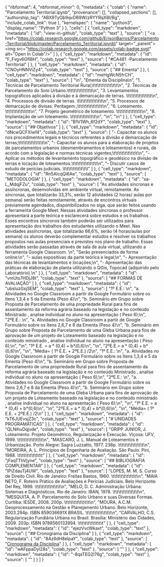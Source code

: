 {
  "nbformat": 4,
  "nbformat_minor": 0,
  "metadata": {
    "colab": {
      "name": "Parcelamento Territorial.ipynb",
      "provenance": [],
      "collapsed_sections": [],
      "authorship_tag": "ABX9TyOb9qvDB9W/zRYYRqXBl/Bg",
      "include_colab_link": true
    },
    "kernelspec": {
      "name": "python3",
      "display_name": "Python 3"
    }
  },
  "cells": [
    {
      "cell_type": "markdown",
      "metadata": {
        "id": "view-in-github",
        "colab_type": "text"
      },
      "source": [
        "<a href=\"https://colab.research.google.com/github/ErisonBarros/Parcelamento-Territorial/blob/master/Parcelamento_Territorial.ipynb\" target=\"_parent\"><img src=\"https://colab.research.google.com/assets/colab-badge.svg\" alt=\"Open In Colab\"/></a>"
      ]
    },
    {
      "cell_type": "markdown",
      "metadata": {
        "id": "F_Fvgv6GfIBH",
        "colab_type": "text"
      },
      "source": [
        "#CA481 -Parcelamento Territorial"
      ]
    },
    {
      "cell_type": "markdown",
      "metadata": {
        "id": "CNOyHNNViZy4",
        "colab_type": "text"
      },
      "source": [
        "## Ementa"
      ]
    },
    {
      "cell_type": "markdown",
      "metadata": {
        "id": "meHgWcN5frCH",
        "colab_type": "text"
      },
      "source": [
        "\n",
        "Ementa da Disciplina\n",
        "1. Técnicas de Parcelamento Territorial Rural;\t\t\t\t\t\t\t\t\t\n",
        "2. Técnicas de Parcelamento do Solo Urbano.\t\t\t\t\t\t\t\t\t\n",
        "3. Levantamentos topográficos aplicados à divisão e à demarcação de terras. \t\t\t\t\t\t\t\t\t\n",
        "4. Processos de divisão de terras. \t\t\t\t\t\t\t\t\t\n",
        "5. Processos de demarcação de divisas. Peritagem.;\t\t\t\t\t\t\t\t\t\n",
        "6. Loteamento. \t\t\t\t\t\t\t\t\t\n",
        "7. Projeto geométrico de loteamento. \t\t\t\t\t\t\t\t\t\n",
        "8. Implantação de um loteamento. \t\t\t\t\t\t\t\t\t\n",
        "\n",
        "\n"
      ]
    },
    {
      "cell_type": "markdown",
      "metadata": {
        "id": "B1V1Wh_6f2dY",
        "colab_type": "text"
      },
      "source": [
        "## Objetivos"
      ]
    },
    {
      "cell_type": "markdown",
      "metadata": {
        "id": "dNcwQCFXiwf4",
        "colab_type": "text"
      },
      "source": [
        "- Capacitar os alunos nos procedimentos legais e técnicos referentes a divisão e demarcação de terras;\t\t\t\t\t\t\t\t\t\n",
        "- Capacitar os alunos para a elaboração de projetos de parcelamentos urbanos (desmembramentos e loteamentos) e rurais, de acordo com a legislação e normas técnicas vigentes;\t\t\t\t\t\t\t\t\t\n",
        "- Aplicar os métodos de levantamento topográfico e geodésico na divisão de terras e locação de loteamentos.\t\t\t\t\t\t\t\t\t\n",
        "- Discutir casos de estudo de perícias judiciais. \t\t\t\t\t\t\t\t\t"
      ]
    },
    {
      "cell_type": "markdown",
      "metadata": {
        "id": "Rn5AlcqQi6Ae",
        "colab_type": "text"
      },
      "source": [
        "METODOLOGIA"
      ]
    },
    {
      "cell_type": "markdown",
      "metadata": {
        "id": "sa-L_MdqjFZu",
        "colab_type": "text"
      },
      "source": [
        "As atividades síncronas e assíncronas, desenvolvidas em ambiente virtual, remotamente. As síncronas, que totalizarão 33,3%, serão 12 atividades  (2 horas/ aulas por semana) serão feitas remotamente, através de encontros virtuais previamente agendados, disponibilizados no siga, que serão feitos usando a ferramenta Google Meet. Nessas atividades síncronas o professor  apresentará a parte teórica e esclarecerá sobre estudos e os trabalhos . Esses encontros síncronos também poderão ser utilizados para apresentação dos trabalhos dos estudantes utilizando o Meet. Nas atividades assíncronas, que totalizarão 66,6%, serão  (4 horas/aulas por semana) os alunos deverão complementar estudos e resolver os trabalhos propostos nas aulas  presenciais e previstos nos plano de trabalho. Essas atividades serão passadas através de sala de aula virtual, utilizando a ferramenta Google Classroom. \n",
        "Serão presenciados de forma online:\n",
        "- aulas expositivas da parte teórica  e legal;\n",
        "- Apresentação das técnicas de levantamentos e locações;\n",
        "- Apresentação das práticas de elaboração de planta utilizando o QGis, Topocad (adquirido pelo Laboratório).\n"
      ]
    },
    {
      "cell_type": "markdown",
      "metadata": {
        "id": "vmUts7HDjJ8t",
        "colab_type": "text"
      },
      "source": [
        "## FORMAS DE AVALIAÇÃO"
      ]
    },
    {
      "cell_type": "markdown",
      "metadata": {
        "id": "ubsluzGxjSEM",
        "colab_type": "text"
      },
      "source": [
        "1º E.E.:  \n",
        "a.        Atividades no Google Classroom a partir de Google Formulário sobre os Itens 1,3,4 e 5 da Ementa  (Peso 4)\n",
        "b.        Seminário em Grupo sobre Proposta de Parcelamento de uma propriedade Rural para fins de assentamento da reforma agrária baseado na legislação e no conteúdo Ministrado , analise individual no aluno na apresentação ( Peso 6);\n",
        "2ºE.E.: \n",
        "a.        Atividades no Google Classroom a partir de Google Formulário sobre os Itens 2,6,7 e 8 da Ementa  (Peso 4)\n",
        "b.        Seminário em Grupo sobre Proposta de Parcelamento de uma Gleba Urbana para fins de aprovação de um projeto de Loteamento  baseado na legislação e no conteúdo ministrado , analise individual no aluno na apresentação ( Peso 6);\n",
        "\n",
        "1º E.E. =  a * (0,4) + b*(0,6)\n",
        "\n",
        "2ºE.E.=  a * (0,4) + b*(0,6)\n",
        "\n",
        "Média= ( 1º E.E. + 2ºE.E.) /2\n",
        "1º E.E.:  \n",
        "a.        Atividades no Google Classroom a partir de Google Formulário sobre os Itens 1,3,4 e 5 da Ementa  (Peso 4)\n",
        "b.        Seminário em Grupo sobre Proposta de Parcelamento de uma propriedade Rural para fins de assentamento da reforma agrária baseado na legislação e no conteúdo Ministrado , analise individual no aluno na apresentação ( Peso 6);\n",
        "2ºE.E.: \n",
        "a.        Atividades no Google Classroom a partir de Google Formulário sobre os Itens 2,6,7 e 8 da Ementa  (Peso 4)\n",
        "b.        Seminário em Grupo sobre Proposta de Parcelamento de uma Gleba Urbana para fins de aprovação de um projeto de Loteamento  baseado na legislação e no conteúdo ministrado , analise individual no aluno na apresentação ( Peso 6);\n",
        "\n",
        "1º E.E. =  a * (0,4) + b*(0,6)\n",
        "\n",
        "2ºE.E.=  a * (0,4) + b*(0,6)\n",
        "\n",
        "Média= ( 1º E.E. + 2ºE.E.) /2\n"
      ]
    },
    {
      "cell_type": "markdown",
      "metadata": {
        "id": "kT6JUEvsjZ3c",
        "colab_type": "text"
      },
      "source": [
        "# UNIDADES PROGRAMÁTICAS"
      ]
    },
    {
      "cell_type": "markdown",
      "metadata": {
        "id": "QLNihuDqjvde",
        "colab_type": "text"
      },
      "source": [
        "GRIPP JUNIOR, J. Loteamento: Projeto Geométrico, Regularização e Execução. Viçosa: UFV, 1999. \t\t\t\t\t\t\t\t\t\n",
        "MASCARÓ, J. L. Manual de Loteamentos e Urbanização. Porto Alegre: Sagra Luzzatto, 1977. 238p. \t\t\t\t\t\t\t\t\t\n",
        "MOREIRA, A. L. Princípios de Engenharia de Avaliação. São Paulo: Pini, 1988. \t\t\t\t\t\t\t\t\t"
      ]
    },
    {
      "cell_type": "markdown",
      "metadata": {
        "id": "jFaqTThVjyne",
        "colab_type": "text"
      },
      "source": [
        "## BIBLIOGRAFIA COMPLEMENTAR"
      ]
    },
    {
      "cell_type": "markdown",
      "metadata": {
        "id": "IPiZdauTj4UW",
        "colab_type": "text"
      },
      "source": [
        "LOPES, M. M. S. Curso de Direito Civil. Rio de Janeiro: Freitas Bastos, 1960. \t\t\t\t\t\t\t\t\t\n",
        "MAIA NETO, F. Roteiro Prático de Avaliações e Perícias Judiciais. Belo Horizonte: Del Rey, 1999. \t\t\t\t\t\t\t\t\t\n",
        "MELO, D. C. Administração Urbana: Sistemas e Diagnósticos. Rio de Janeiro: IBAN, 1978. \t\t\t\t\t\t\t\t\t\n",
        "MESQUITA, A. P. Parcelamento do Solo Urbano e suas Diversas Formas. Curitiba: IESDE, 2008. 200p. \t\t\t\t\t\t\t\t\t\n",
        "MOURA, A.C.M. Geoprocessamento na Gestão e Planejamento Urbano. Belo Horizonte, 2003.294p. ISBN 859036691X BRASIL. \t\t\t\t\t\t\t\t\t\n",
        "CARVALHO, C.S. Regularização Fundiária Urbana no Brasil. Brasília: Ministério das Cidades, 2009. 203p. ISBN 9788560133994. \t\t\t\t\t\t\t\t\t"
      ]
    },
    {
      "cell_type": "markdown",
      "metadata": {
        "id": "ejezVvcWkaxt",
        "colab_type": "text"
      },
      "source": [
        "## Cronograma da Disciplina"
      ]
    },
    {
      "cell_type": "markdown",
      "metadata": {
        "id": "8Az6dH8elpaY",
        "colab_type": "text"
      },
      "source": [
        "[Cronograma da Disciplina](https://docs.google.com/spreadsheets/d/12PHs62aWj7YfKRkDIOQveTmwkBoxyizb4S9RtduzYbQ/edit#gid=1647738855&range=A50:J144)"
      ]
    },
    {
      "cell_type": "markdown",
      "metadata": {
        "id": "wAFppaDyl28s",
        "colab_type": "text"
      },
      "source": [
        ""
      ]
    },
    {
      "cell_type": "markdown",
      "metadata": {
        "id": "-8qsTEG2l76g",
        "colab_type": "text"
      },
      "source": [
        ""
      ]
    }
  ]
}

